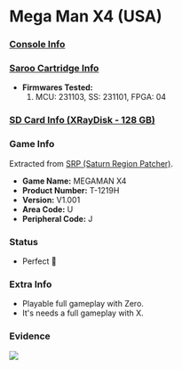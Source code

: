 # Mega Man X4 (USA)

### [Console Info](../../../../Info/Consoles/VA13/README.md)

### [Saroo Cartridge Info](../../../../Info/Cartridges/RetroGameParadiseStore/1.32F/README.md)

- <b>Firmwares Tested:</b>
  1. MCU: 231103, SS: 231101, FPGA: 04

### [SD Card Info (XRayDisk - 128 GB)](../../../../Info/SdCards/XRayDisk/128GB/fat32/README.md)

### Game Info

Extracted from [SRP (Saturn Region Patcher)](https://segaxtreme.net/resources/saturn-region-patcher.81/download).

- <b>Game Name:</b> MEGAMAN X4
- <b>Product Number:</b> T-1219H
- <b>Version:</b> V1.001
- <b>Area Code:</b> U
- <b>Peripheral Code:</b> J

### Status

- Perfect :100:

### Extra Info

- Playable full gameplay with Zero.
- It's needs a full gameplay with X.

### Evidence

[![](https://img.youtube.com/vi/plVipDq-YKM&/0.jpg)](https://www.youtube.com/watch?v=plVipDq-YKM&)
